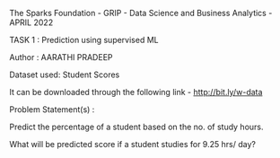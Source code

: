 The Sparks Foundation - GRIP - Data Science and Business Analytics - APRIL 2022


TASK 1 : Prediction using supervised ML

Author : AARATHI PRADEEP

Dataset used: Student Scores

It can be downloaded through the following link - http://bit.ly/w-data

Problem Statement(s) :

Predict the percentage of a student based on the no. of study hours.

What will be predicted score if a student studies for 9.25 hrs/ day?
